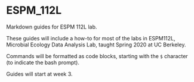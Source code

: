 # ESPM_112L
Markdown guides for ESPM 112L lab. 

These guides will include a how-to for most of the labs in ESPM112L, Microbial Ecology Data Analysis Lab, taught Spring 2020 at UC Berkeley.

Commands will be formatted as code blocks, starting with the `$` character (to indicate the bash prompt).

Guides will start at week 3.
